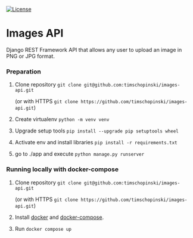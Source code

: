 <a href="https://www.npmjs.com/package/vue"><img src="https://img.shields.io/npm/l/vue.svg?sanitize=true" alt="License"></a>



# Images API
Django REST Framework API that allows any user to upload an image in PNG or JPG format.

### Preparation

1. Clone repository `git clone git@github.com:timschopinski/images-api.git` 

    (or with HTTPS `git clone https://github.com/timschopinski/images-api.git`)
 
2. Create virtualenv `python -m venv venv`
3. Upgrade setup tools `pip install --upgrade pip setuptools wheel`
4. Activate env and install libraries `pip install -r requirements.txt`
5. go to ./app and execute `python manage.py runserver`


### Running locally with docker-compose 

1. Clone repository `git clone git@github.com:timschopinski/images-api.git` 

    (or with HTTPS `git clone https://github.com/timschopinski/images-api.git`)
 
2. Install [docker](https://docs.docker.com/install/linux/docker-ce/ubuntu/) and [docker-compose](https://docs.docker.com/compose/install/).
3. Run `docker compose up`

